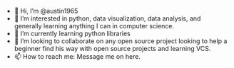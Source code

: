 - 👋 Hi, I’m @austin1965
- 👀 I’m interested in python, data visualization, data analysis, and generally learning anything I can in computer science.
- 🌱 I’m currently learning python libraries
- 💞️ I’m looking to collaborate on any open source project looking to help a beginner find his way with open source projects and learning VCS.
- 📫 How to reach me: Message me on here.

<!---
austin1965/austin1965 is a ✨ special ✨ repository because its `README.md` (this file) appears on your GitHub profile.
You can click the Preview link to take a look at your changes.
--->
